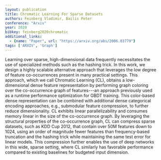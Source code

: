 ```yaml
---
layout: publication
title: Chromatic Learning For Sparse Datasets
authors: Feinberg Vladimir, Bailis Peter
conference: "Arxiv"
year: 2020
bibkey: feinberg2020chromatic
additional_links:
  - {name: "Paper", url: "https://arxiv.org/abs/2006.03779"}
tags: ['ARXIV', 'Graph']
---
```

Learning over sparse, high-dimensional data frequently necessitates the use
of specialized methods such as the hashing trick. In this work, we design a
highly scalable alternative approach that leverages the low degree of feature
co-occurrences present in many practical settings. This approach, which we call
Chromatic Learning (CL), obtains a low-dimensional dense feature representation
by performing graph coloring over the co-occurrence graph of features---an
approach previously used as a runtime performance optimization for GBDT
training. This color-based dense representation can be combined with additional
dense categorical encoding approaches, e.g., submodular feature compression, to
further reduce dimensionality. CL exhibits linear parallelizability and
consumes memory linear in the size of the co-occurrence graph. By leveraging
the structural properties of the co-occurrence graph, CL can compress sparse
datasets, such as KDD Cup 2012, that contain over 50M features down to 1024,
using an order of magnitude fewer features than frequency-based truncation and
the hashing trick while maintaining the same test error for linear models. This
compression further enables the use of deep networks in this wide, sparse
setting, where CL similarly has favorable performance compared to existing
baselines for budgeted input dimension.
